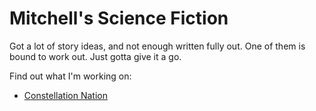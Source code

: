 # Mitchell's Science Fiction
Got a lot of story ideas, and not enough written fully out.
One of them is bound to work out.
Just gotta give it a go.

Find out what I'm working on:
- [Constellation Nation](./constellation_nation/index.md)
